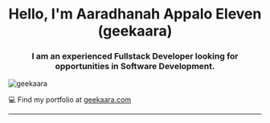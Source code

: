 <h1 align="center">Hello, I'm Aaradhanah Appalo Eleven (geekaara)</h1>
<h3 align="center">I am an experienced Fullstack Developer looking for opportunities in Software Development.</h3>


<p align="left"> <img src="![](https://komarev.com/ghpvc/?username=your-github-username)" alt="geekaara" /> </p>


💻 Find my portfolio at [geekaara.com](https://www.geekaara.com)
<br>

---
